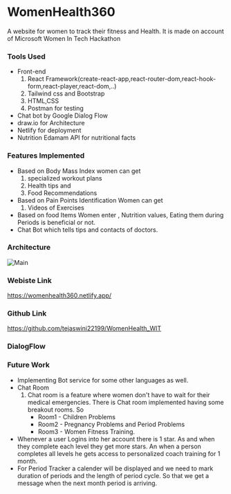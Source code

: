 # WomenHealth360

A website for women to track their fitness and Health. It is made on account of Microsoft Women In Tech Hackathon

### Tools Used

* Front-end
  1. React Framework(create-react-app,react-router-dom,react-hook-form,react-player,react-dom,..)
  2. Tailwind css and Bootstrap
  3. HTML,CSS
  4. Postman for testing
* Chat bot by Google Dialog Flow
* draw.io for Architecture
* Netlify for deployment
* Nutrition Edamam API for nutritional facts

### Features Implemented

* Based on Body Mass Index women can get 
    1. specialized workout plans
    2. Health tips and
    3. Food Recommendations
* Based on Pain Points Identification Women can get 
   1. Videos of Exercises
* Based on food Items Women enter , Nutrition values, Eating them during Periods is beneficial or not.
* Chat Bot which tells tips and contacts of doctors.

### Architecture

![Main](https://user-images.githubusercontent.com/43006347/107728217-7afae000-6d13-11eb-8610-c0ba3a7c06ca.png)


### Webiste Link

https://womenhealth360.netlify.app/


### Github Link

https://github.com/tejaswini22199/WomenHealth_WIT


### DialogFlow


### Future Work
* Implementing Bot service for some other languages as well.
* Chat Room
   1. Chat room is a feature where women don't have to wait for their medical emergencies. There is Chat room implemented having some breakout rooms. So
       * Room1 - Children Problems
       * Room2 - Pregnancy Problems and Period Problems
       * Room3 - Women Fitness Training.
* Whenever a user Logins into her account there is 1 star. As and when they complete each level they get more stars. An when a person completes all levels he gets access to personalized coach training for 1 month.
* For Period Tracker a calender will be displayed and we need to mark duration of periods and the length of period cycle. So that we get a message when the next month period is arriving.



